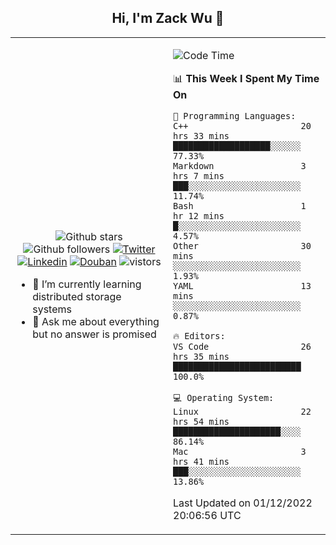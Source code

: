 <h2 align="center"> Hi, I'm Zack Wu 👋 </h2>

<table>
    <tr>
        <td valign="center" width="50%">
            <p align="center">
              <img src="https://img.shields.io/github/stars/izackwu?style=social" alt="Github stars" />
              <img src="https://img.shields.io/github/followers/izackwu?style=social" alt="Github followers" />
              <a href="https://twitter.com/_zackwu"><img src="https://img.shields.io/badge/@__zackwu-1DA1F2?style=flat&logo=Twitter&logoColor=white" alt="Twitter"/></a>
              <a href="https://www.linkedin.com/in/izackwu/?locale=en_US"><img src="https://img.shields.io/badge/@izackwu-0073b1?style=flat&logo=LinkedIn&logoColor=white" alt="Linkedin" /></a>
              <a href="https://www.douban.com/people/keith1"><img src="https://img.shields.io/badge/@keith1-007722?style=flat&logo=Douban&logoColor=white" alt="Douban" /></a>
              <img src="https://visitor-badge.glitch.me/badge?page_id=keithnull" alt="vistors" />
            </p>
            <ul>
                <li>🌱 I’m currently learning distributed storage systems</li>
                <li>💬 Ask me about everything but no answer is promised</li>
            </ul>
        </td>
       <td valign="top" width="50%">
    
<!--START_SECTION:waka-->
![Code Time](http://img.shields.io/badge/Code%20Time-2%2C160%20hrs%2021%20mins-blue)

📊 **This Week I Spent My Time On** 

```text
💬 Programming Languages: 
C++                      20 hrs 33 mins      ███████████████████░░░░░░   77.33% 
Markdown                 3 hrs 7 mins        ███░░░░░░░░░░░░░░░░░░░░░░   11.74% 
Bash                     1 hr 12 mins        █░░░░░░░░░░░░░░░░░░░░░░░░   4.57% 
Other                    30 mins             ░░░░░░░░░░░░░░░░░░░░░░░░░   1.93% 
YAML                     13 mins             ░░░░░░░░░░░░░░░░░░░░░░░░░   0.87%

🔥 Editors: 
VS Code                  26 hrs 35 mins      █████████████████████████   100.0%

💻 Operating System: 
Linux                    22 hrs 54 mins      █████████████████████░░░░   86.14% 
Mac                      3 hrs 41 mins       ███░░░░░░░░░░░░░░░░░░░░░░   13.86%

```


 Last Updated on 01/12/2022 20:06:56 UTC
<!--END_SECTION:waka-->
</td></tr>
</table>


